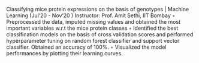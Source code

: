 Classifying mice protein expressions on the basis of genotypes | Machine Learning (Jul’20 - Nov’20 )
Instructor: Prof. Amit Sethi, IIT Bombay
◦ Preprocessed the data, imputed missing values and obtained the most important variables w.r.t the mice protein classes
◦ Identified the best classification models on the basis of cross validation scores and performed hyperparameter tuning on random forest classifier and support vector classifier. Obtained an accuracy of 100%.
◦ Visualized the model performances by plotting their learning curves.
